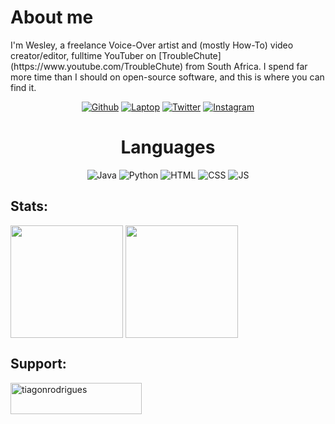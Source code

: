 <div>

  <h1>About me</h1>

  <p>I'm Wesley, a freelance Voice-Over artist and (mostly How-To) video creator/editor, fulltime YouTuber on
    [TroubleChute](https://www.youtube.com/TroubleChute) from South Africa.
    I spend far more time than I should on open-source software, and this is where you can find it.</p>

  <p align="center">
    <a href="https://github.com/tiagonrodrigues" target="_blank"><img
        src="https://img.shields.io/badge/GitHub-100000?style=for-the-badge&logo=github&logoColor=white"
        alt="Github"></a>
    <a href="https://www.asus.com/pt/Laptops/For-Home/ZenBook/ZenBook-14-UM425/techspec/" target="_blank"><img
        src="https://img.shields.io/badge/Windows-ASUS_Zenbook_14-0078D6?style=for-the-badge&logo=windows&logoColor=white"
        alt="Laptop"></a>
    <a href="https://twitter.com/tiagonrodrigues" target="_blank"><img
        src="https://img.shields.io/badge/Twitter-1DA1F2?style=for-the-badge&logo=twitter&logoColor=white"
        alt="Twitter"></a>
    <a href="https://www.instagram.com/tiagonrodriguess/" target="_blank"><img
        src="https://img.shields.io/badge/Instagram-E4405F?style=for-the-badge&logo=instagram&logoColor=white"
        alt="Instagram"></a>
  </p>
</div>

<div>
  <h1 align="center">Languages</h1>
  <p align="center">
    <img src="https://img.shields.io/badge/Java-ED8B00?style=for-the-badge&logo=java&logoColor=white" alt="Java">
    <img src="https://img.shields.io/badge/Python-3776AB?style=for-the-badge&logo=python&logoColor=white" alt="Python">
    <img src="https://img.shields.io/badge/HTML5-E34F26?style=for-the-badge&logo=html5&logoColor=white" alt="HTML">
    <img src="https://img.shields.io/badge/CSS-239120?&style=for-the-badge&logo=css3&logoColor=white" alt="CSS">
    <img src="https://img.shields.io/badge/JavaScript-323330?style=for-the-badge&logo=javascript&logoColor=F7DF1E"
      alt="JS">
  </p>
</div>



<div style="display: inline_block">
  <h2 align="left">Stats:</h2>
  <img align="center" height="180em"
    src="https://github-readme-stats.vercel.app/api?username=tiagonrodrigues&show_icons=true&theme=tokyonight&include_all_commits=true&count_private=true" />
  <img align="center" height="180em"
    src="https://github-readme-stats.vercel.app/api/top-langs/?username=tiagonrodrigues&layout=compact&langs_count=16&theme=tokyonight" />
</div>

<h2 align="left">Support:</h2>
<p><a href="https://www.buymeacoffee.com/tiagonrodrigues"> <img align="left"
      src="https://cdn.buymeacoffee.com/buttons/v2/default-yellow.png" height="50" width="210"
      alt="tiagonrodrigues" /></a></p><br>